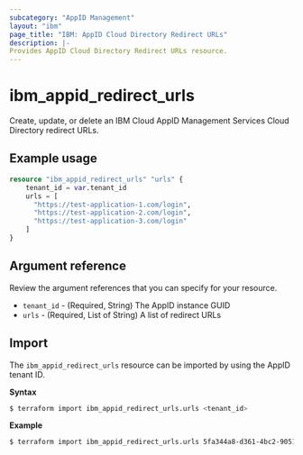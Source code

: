 ```yaml
---
subcategory: "AppID Management"
layout: "ibm"
page_title: "IBM: AppID Cloud Directory Redirect URLs"
description: |-
Provides AppID Cloud Directory Redirect URLs resource.
---
```


# ibm_appid_redirect_urls
Create, update, or delete an IBM Cloud AppID Management Services Cloud Directory redirect URLs.

## Example usage

```terraform
resource "ibm_appid_redirect_urls" "urls" {
    tenant_id = var.tenant_id 
    urls = [
      "https://test-application-1.com/login",
      "https://test-application-2.com/login",
      "https://test-application-3.com/login"
    ]
}
```

## Argument reference
Review the argument references that you can specify for your resource.

- `tenant_id` - (Required, String) The AppID instance GUID
- `urls` - (Required, List of String) A list of redirect URLs

## Import

The `ibm_appid_redirect_urls` resource can be imported by using the AppID tenant ID.

**Syntax**

```bash
$ terraform import ibm_appid_redirect_urls.urls <tenant_id>
```
**Example**

```bash
$ terraform import ibm_appid_redirect_urls.urls 5fa344a8-d361-4bc2-9051-58ca253f4b2b
```
